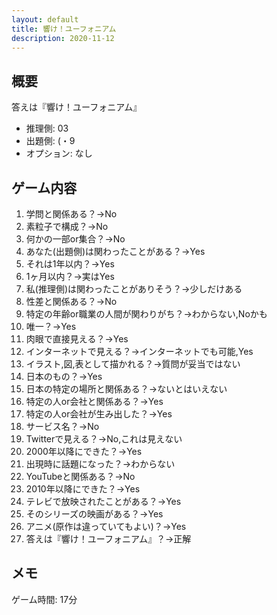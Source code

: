 ```yaml
---
layout: default
title: 響け！ユーフォニアム
description: 2020-11-12
---
```


## 概要

答えは『響け！ユーフォニアム』

- 推理側: 03
- 出題側: (・9
- オプション: なし

## ゲーム内容

1. 学問と関係ある？→No
2. 素粒子で構成？→No
3. 何かの一部or集合？→No
4. あなた(出題側)は関わったことがある？→Yes
5. それは1年以内？→Yes
6. 1ヶ月以内？→実はYes
7. 私(推理側)は関わったことがありそう？→少しだけある
8. 性差と関係ある？→No
9. 特定の年齢or職業の人間が関わりがち？→わからない,Noかも
10. 唯一？→Yes
11. 肉眼で直接見える？→Yes
12. インターネットで見える？→インターネットでも可能,Yes
13. イラスト,図,表として描かれる？→質問が妥当ではない
14. 日本のもの？→Yes
15. 日本の特定の場所と関係ある？→ないとはいえない
16. 特定の人or会社と関係ある？→Yes
17. 特定の人or会社が生み出した？→Yes
18. サービス名？→No
19. Twitterで見える？→No,これは見えない
20. 2000年以降にできた？→Yes
21. 出現時に話題になった？→わからない
22. YouTubeと関係ある？→No
23. 2010年以降にできた？→Yes
24. テレビで放映されたことがある？→Yes
25. そのシリーズの映画がある？→Yes
26. アニメ(原作は違っていてもよい)？→Yes
27. 答えは『響け！ユーフォニアム』？→正解

## メモ

ゲーム時間: 17分

